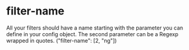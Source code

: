 # filter-name

All your filters should have a name starting with the parameter you can define in your config object.
The second parameter can be a Regexp wrapped in quotes.
("filter-name":  [2, "ng"])
